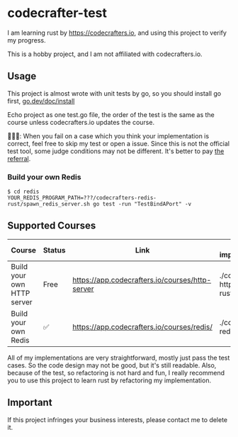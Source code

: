 # codecrafter-test

I am learning rust by https://codecrafters.io, and using this project to verify my progress.

This is a hobby project, and I am not affiliated with codecrafters.io.

## Usage

This project is almost wrote with unit tests by go, so you should install go first, [go.dev/doc/install](https://go.dev/doc/install)

Echo project as one test.go file, the order of the test is the same as the course unless codecrafters.io updates the course.

📢📢📢: When you fail on a case which you think your implementation is correct, feel free to skip my test or open a issue. Since this is not the official test tool, some judge conditions may not be different. It's better to pay [the referral](https://app.codecrafters.io/r/fantastic-monkey-146935).

### Build your own Redis

```
$ cd redis
YOUR_REDIS_PROGRAM_PATH=???/codecrafters-redis-rust/spawn_redis_server.sh go test -run "TestBindAPort" -v
```

## Supported Courses

| Course                     | Status | Link                                            | My implementation               |
| -------------------------- | ------ | ----------------------------------------------- | ------------------------------- |
| Build your own HTTP server | Free   | https://app.codecrafters.io/courses/http-server | ./codecrafters-http-server-rust |
| Build your own Redis       | ✅      | https://app.codecrafters.io/courses/redis/      | ./codecrafters-redis-rust       |

All of my implementations are very straightforward, mostly just pass the test cases. So the code design may not be good, but it's still readable.
Also, because of the test, so refactoring is not hard and fun, I really recommend you to use this project to learn rust by refactoring my implementation.

## Important

If this project infringes your business interests, please contact me to delete it.